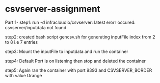 # csvserver-assignment
Part 1-
step1: run -d infracloudio/csvserver: latest
        erorr occured: csvserver/inputdata not found

step2: created bash script gencsv.sh for generating inputFile index from 2 to 8 i.e 7 entries

step3: Mount the inputFile to inputdata and run the container

step4: Default Port is on listening then stop and deleted the container

step5: Again ran the container with port 9393 and CSVSERVER_BORDER with value Orange
